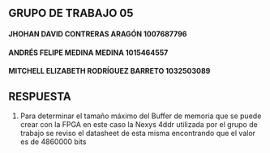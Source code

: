 ## GRUPO DE TRABAJO 05
#### JHOHAN DAVID CONTRERAS ARAGÓN 1007687796
#### ANDRÉS FELIPE MEDINA MEDINA 1015464557
#### MITCHELL ELIZABETH RODRÍGUEZ BARRETO 1032503089




## RESPUESTA
1. Para determinar el tamaño máximo del Buffer de memoria que se puede crear con la FPGA en este caso la Nexys 4ddr utilizada por el grupo de trabajo se reviso el datasheet de esta misma encontrando que el valor es de 4860000 bits
